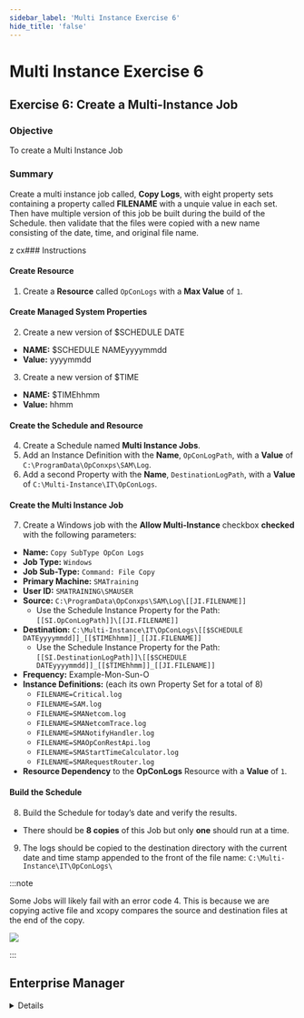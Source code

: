 ```yaml
---
sidebar_label: 'Multi Instance Exercise 6'
hide_title: 'false'
---
```


<head>
  <meta name="robots" content="noindex, nofollow" />
</head>

# Multi Instance Exercise 6

## Exercise 6: Create a Multi-Instance Job

### Objective

To create a Multi Instance Job

### Summary

Create a multi instance job called, **Copy Logs**, with eight property sets containing a property called **FILENAME** with a unquie value in each set. Then have multiple version of this job be built during the build of the Schedule. then validate that the files were copied with a new name consisting of the date, time, and original file name.

z cx### Instructions

#### Create Resource

1. Create a **Resource** called ```OpConLogs``` with a **Max Value** of ```1```.

#### Create Managed System Properties

2. Create a new version of $SCHEDULE DATE
  * **NAME:** $SCHEDULE NAMEyyyymmdd
  * **Value:** yyyymmdd
3. Create a new version of $TIME
  * **NAME:** $TIMEhhmm
  * **Value:** hhmm

#### Create the Schedule and Resource

4. Create a Schedule named **Multi Instance Jobs**.
5. Add an Instance Definition with the **Name**, ```OpConLogPath```, with a **Value** of ```C:\ProgramData\OpConxps\SAM\Log```.
6. Add a second Property with the **Name**, ```DestinationLogPath```, with a **Value** of ```C:\Multi-Instance\IT\OpConLogs```.

#### Create the Multi Instance Job

7. Create a Windows job with the **Allow Multi-Instance** checkbox **checked** with the following parameters:
* **Name:** ```Copy SubType OpCon Logs```
* **Job Type:** ```Windows```
* **Job Sub-Type:** ```Command: File Copy```
* **Primary Machine:** ```SMATraining```
* **User ID:** ```SMATRAINING\SMAUSER```
* **Source:** ```C:\ProgramData\OpConxps\SAM\Log\[[JI.FILENAME]]```
  * Use the Schedule Instance Property for the Path: ```[[SI.OpConLogPath]]\[[JI.FILENAME]]```
* **Destination:** ```C:\Multi-Instance\IT\OpConLogs\[[$SCHEDULE DATEyyyymmdd]]_[[$TIMEhhmm]]_[[JI.FILENAME]]```
  * Use the Schedule Instance Property for the Path: ```[[SI.DestinationLogPath]]\[[$SCHEDULE DATEyyyymmdd]]_[[$TIMEhhmm]]_[[JI.FILENAME]]``` 
* **Frequency:** Example-Mon-Sun-O
* **Instance Definitions:** (each its own Property Set for a total of 8)
  * ```FILENAME=Critical.log```
  * ```FILENAME=SAM.log```
  * ```FILENAME=SMANetcom.log```
  * ```FILENAME=SMANetcomTrace.log```
  * ```FILENAME=SMANotifyHandler.log```
  * ```FILENAME=SMAOpConRestApi.log```
  * ```FILENAME=SMAStartTimeCalculator.log```
  * ```FILENAME=SMARequestRouter.log```
* **Resource Dependency** to the **OpConLogs** Resource with a **Value** of ```1```.

#### Build the Schedule

8. Build the Schedule for today’s date and verify the results.
* There should be **8 copies** of this Job but only **one** should run at a time.
9. The logs should be copied to the destination directory with the current date and time stamp appended to the front of the file name: ```C:\Multi-Instance\IT\OpConLogs\```  

:::note

Some Jobs will likely fail with an error code 4. This is because we are copying active file and xcopy compares the source and destination files at the end of the copy.

![](../static/imgadvanced/MIEx6Solution.png)

:::


## Enterprise Manager

<details>

1.	Create a Schedule named MULTI-INSTANCE JOBS.
2.	Create an OpCon **Resource** called OpConLogs with a **Max Value** of ```1```.
3.	Create a Multi-Instance Job:
* **Name:** COPY LOGS
* **Job Type:** ```Windows```
* **Job Sub-Type:** ```Command: File Copy```
* **Primary Machine:** ```SMATraining```
* **User ID:** ```SMATRAINING\SMAUSER```
* **Source:**
```C:\ProgramData\OpConxps\SAM\Log\[[JI.FILENAME]]```
* Create a Machine Instance Property for the Path:  
```[[MI.OpConLogPath]]\[[JI.FILENAME]]```

* **Destination:**  
```C:\Multi-Instance\IT\OpConLogs\[[$SCHEDULE DATEyyyymmdd]][[$TIMEhhmmss]]_[[JI.FILENAME]]```
* Create a Machine Instance Property for the Path:
```[[MI.DestinationLogPath]]\[[$SCHEDULE DATEyyyymmdd]][[$TIMEhhmmss]]_[[JI.FILENAME]]``` 

* Verify the ```$SCHEDULE DATE``` and ```$TIME``` system properties exist.
* **Frequency:** Mon-Fri-N
* **Instance Definitions:** (create these the same as with Schedule Instance Properties). Create a new **Property Set** for each Instance.

```FILENAME=Critical.log```

```FILENAME=SAM.log```

```FILENAME=SMANetcom.log```

```FILENAME=SMANetcomTrace.log```

```FILENAME=SMANotifyHandler.log```

```FILENAME=SMAOpConRestApi.log```

```FILENAME=SMAStartTimeCalculator.log```

```FILENAME=SMARequestRouter.log```

* **Resource Dependency:** **Requires All** of the OpConLogs Resource
4.	Build the Schedule for today’s date and verify the results.
* There should be **8 copies** of this Job but only **one** should run at a time.
5.	The logs should be copied to the destination directory with the current date and time stamp appended to the front of the file name:

```C:\Multi-Instance\IT\OpConLogs\```  

:::info NOTE

Some Jobs will likely fail with an error code 4. This is because we are copying active file and xcopy compares the source and destination files at the end of the copy.

:::

</details>